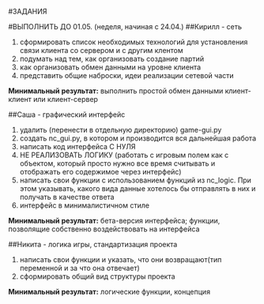 #ЗАДАНИЯ

#ВЫПОЛНИТЬ ДО 01.05. (неделя, начиная с 24.04.)
##Кирилл - сеть
1. сформировать список необходимых технологий для установления связи клиента со сервером и с другим клентом
2. подумать над тем, как организовать создание партий
3. как организовать обмен данными на уровне клиента
4. представить общие наброски, идеи реализации сетевой части

**Минимальный результат:** выполнить простой обмен данными клиент-клиент или клиент-сервер


##Саша - графический интерфейс
1. удалить (перенести в отдельную директорию) game-gui.py
2. создать nc_gui.py, в котором и производится вся дальнейшая работа
3. написать код интерфейса С НУЛЯ
4. НЕ РЕАЛИЗОВАТЬ ЛОГИКУ (работать с игровым полем как с объектом, который просто нужно все время
считывать и отображать его содержимое через интерфейс)
5. написать свои функции с использованием функций из nc_logic. При этом указывать, какого вида данные
хотелось бы отправлять в них и получать в качестве ответа
6. интерфейс в минималистичном стиле

**Минимальный результат:** бета-версия интерфейса; функции, позволящие собственно воздействовать
на интерфейса


##Никита - логика игры, стандартизация проекта
1. написать свои функции и указать, что они возвращают(тип переменной и за что она отвечает)
2. сформировать общий вид структуры проекта

**Минимальный результат:** логические функции, концепция